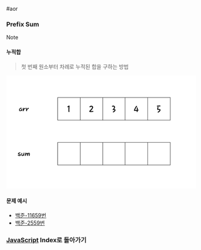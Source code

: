 #aor 
### Prefix Sum
>[!note]
>#### 누적합
>
>>첫 번째 원소부터 차례로 누적된 합을 구하는 방법

![](../../../Stuff/Image/AOR/Algorithm%20&%20DataStructure/prefix%20sum.gif)
#### 문제 예시
- [백준-11659번](https://github.com/onlyoon/BaekJoon-Algorithm/tree/main/%EB%B0%B1%EC%A4%80/Silver/11659.%E2%80%85%EA%B5%AC%EA%B0%84%E2%80%85%ED%95%A9%E2%80%85%EA%B5%AC%ED%95%98%EA%B8%B0%E2%80%854)
- [백준-2559번](https://github.com/onlyoon/BaekJoon-Algorithm/tree/main/%EB%B0%B1%EC%A4%80/Silver/2559.%E2%80%85%EC%88%98%EC%97%B4)
### [JavaScript](../../../Dev-Index/JavaScript.md) Index로 돌아가기